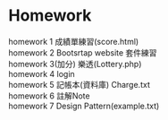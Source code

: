 # Homework

homework 1 成績單練習(score.html) <br>
homework 2 Bootsrtap website 套件練習 <br>
homework 3(加分) 樂透(Lottery.php) <br>
homework 4  login <br>
homework 5 記帳本(資料庫) Charge.txt <br>
homework 6 註解Note<br>
homework 7 Design Pattern(example.txt)<br>

